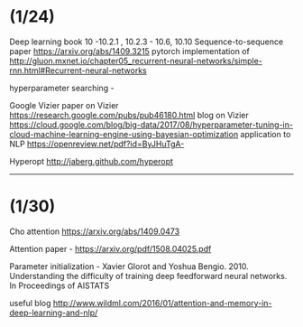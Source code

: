 # (1/24)
Deep learning book 10 -10.2.1 , 10.2.3 - 10.6, 10.10
Sequence-to-sequence paper https://arxiv.org/abs/1409.3215
pytorch implementation of http://gluon.mxnet.io/chapter05_recurrent-neural-networks/simple-rnn.html#Recurrent-neural-networks

hyperparameter searching -  

Google Vizier
paper on Vizier https://research.google.com/pubs/pub46180.html
blog on Vizier https://cloud.google.com/blog/big-data/2017/08/hyperparameter-tuning-in-cloud-machine-learning-engine-using-bayesian-optimization
application to NLP https://openreview.net/pdf?id=ByJHuTgA-

Hyperopt 
http://jaberg.github.com/hyperopt


---
# (1/30)

Cho attention https://arxiv.org/abs/1409.0473

Attention paper  - https://arxiv.org/pdf/1508.04025.pdf

Parameter initialization - Xavier Glorot and Yoshua Bengio. 2010. Understanding the difficulty of training deep feedforward neural networks. In Proceedings of AISTATS

useful blog http://www.wildml.com/2016/01/attention-and-memory-in-deep-learning-and-nlp/
